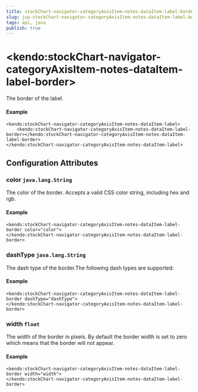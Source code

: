 ```yaml
---
title: stockChart-navigator-categoryAxisItem-notes-dataItem-label-border
slug: jsp-stockChart-navigator-categoryAxisItem-notes-dataItem-label-border
tags: api, java
publish: true
---
```


# \<kendo:stockChart-navigator-categoryAxisItem-notes-dataItem-label-border\>

The border of the label.

#### Example
    <kendo:stockChart-navigator-categoryAxisItem-notes-dataItem-label>
        <kendo:stockChart-navigator-categoryAxisItem-notes-dataItem-label-border></kendo:stockChart-navigator-categoryAxisItem-notes-dataItem-label-border>
    </kendo:stockChart-navigator-categoryAxisItem-notes-dataItem-label>

## Configuration Attributes

### color `java.lang.String`

The color of the border. Accepts a valid CSS color string, including hex and rgb.

#### Example
    <kendo:stockChart-navigator-categoryAxisItem-notes-dataItem-label-border color="color">
    </kendo:stockChart-navigator-categoryAxisItem-notes-dataItem-label-border>

### dashType `java.lang.String`

The dash type of the border.The following dash types are supported:

#### Example
    <kendo:stockChart-navigator-categoryAxisItem-notes-dataItem-label-border dashType="dashType">
    </kendo:stockChart-navigator-categoryAxisItem-notes-dataItem-label-border>

### width `float`

The width of the border in pixels. By default the border width is set to zero which means that the border will not appear.

#### Example
    <kendo:stockChart-navigator-categoryAxisItem-notes-dataItem-label-border width="width">
    </kendo:stockChart-navigator-categoryAxisItem-notes-dataItem-label-border>

